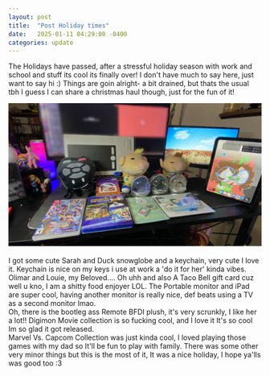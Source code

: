 ```yaml
---
layout: post
title:  "Post Holiday times"
date:   2025-01-11 04:29:00 -0400
categories: update
---
```


The Holidays have passed, after a stressful holiday season with work and school and stuff its cool its finally over! I don't have much to say here, just want to say hi :) 
Things are goin alright- a bit drained, but thats the usual tbh I guess I can share a christmas haul though, just for the fun of it!
<br>
<center>
    <img src="/assets/thrift/christmas2.png"> 
</center>
<br>
I got some cute Sarah and Duck snowglobe and a keychain, very cute I love it. Keychain is nice on my keys i use at work a 'do it for her' kinda vibes. Olimar and Louie, my Beloved....
Oh uhh and also A Taco Bell gift card cuz well u kno, I am a shitty food enjoyer LOL. The Portable monitor and iPad are super cool, having another monitor is really nice, def beats using a TV as a second monitor lmao. <br>
Oh, there is the bootleg ass Remote BFDI plush, it's very scrunkly, I like her a lot!! Digimon Movie collection is so fucking cool, and I love it It's so cool Im so glad it got released. <br>
Marvel Vs. Capcom Collection was just kinda cool, I loved playing those games with my dad so It'll be fun to play with family. There was some other very minor things but this is the most of it, It was a nice holiday, I hope ya'lls was good too :3